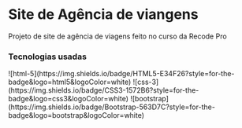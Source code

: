 <h1>Site de Agência de viangens</h1>
<p>Projeto de site de agência de viagens feito no curso da Recode Pro<p>
<h3>Tecnologias usadas</h3>
![html-5](https://img.shields.io/badge/HTML5-E34F26?style=for-the-badge&logo=html5&logoColor=white)
![css-3](https://img.shields.io/badge/CSS3-1572B6?style=for-the-badge&logo=css3&logoColor=white)
![bootstrap](https://img.shields.io/badge/Bootstrap-563D7C?style=for-the-badge&logo=bootstrap&logoColor=white)

